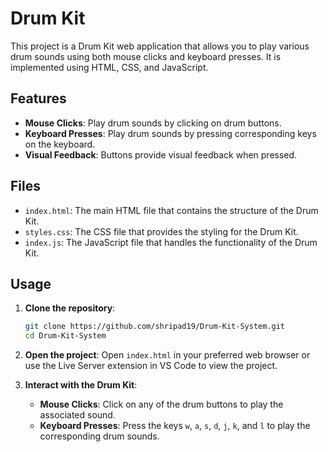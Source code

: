 # Drum Kit

This project is a Drum Kit web application that allows you to play various drum sounds using both mouse clicks and keyboard presses. It is implemented using HTML, CSS, and JavaScript.

## Features

- **Mouse Clicks**: Play drum sounds by clicking on drum buttons.
- **Keyboard Presses**: Play drum sounds by pressing corresponding keys on the keyboard.
- **Visual Feedback**: Buttons provide visual feedback when pressed.

## Files

- `index.html`: The main HTML file that contains the structure of the Drum Kit.
- `styles.css`: The CSS file that provides the styling for the Drum Kit.
- `index.js`: The JavaScript file that handles the functionality of the Drum Kit.

## Usage

1. **Clone the repository**:
    ```sh
    git clone https://github.com/shripad19/Drum-Kit-System.git
    cd Drum-Kit-System
    ```

2. **Open the project**:
    Open `index.html` in your preferred web browser or use the Live Server extension in VS Code to view the project.

3. **Interact with the Drum Kit**:
    - **Mouse Clicks**: Click on any of the drum buttons to play the associated sound.
    - **Keyboard Presses**: Press the keys `w`, `a`, `s`, `d`, `j`, `k`, and `l` to play the corresponding drum sounds.
